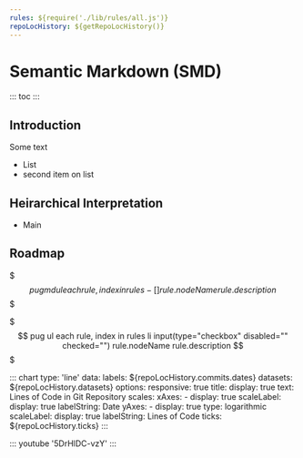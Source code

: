 ```yaml
---
rules: ${require('./lib/rules/all.js')}
repoLocHistory: ${getRepoLocHistory()}
---
```

# Semantic Markdown (SMD)

::: toc :::

## Introduction

Some text
- List
- second item on list

## Heirarchical Interpretation

- Main 

## Roadmap
$$$ pugmd
ul
  each rule, index in rules
    - [ ] rule.nodeName
    rule.description
$$$

$$$ pug
ul
  each rule, index in rules
    li
      input(type="checkbox" disabled="" checked="") rule.nodeName
    rule.description
$$$

::: chart
type: 'line'
data: 
  labels: ${repoLocHistory.commits.dates}
  datasets: ${repoLocHistory.datasets}
options:
  responsive: true
  title:
    display: true
    text: Lines of Code in Git Repository
  scales:
    xAxes:
    - display: true
      scaleLabel:
        display: true
        labelString: Date
    yAxes:
    - display: true
      type: logarithmic
      scaleLabel:
        display: true
        labelString: Lines of Code
      ticks: ${repoLocHistory.ticks}
:::

::: youtube '5DrHlDC-vzY' :::
